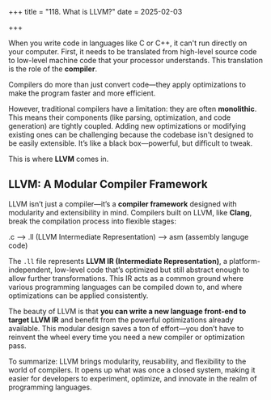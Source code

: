 +++
title = "118. What is LLVM?"
date = 2025-02-03
 
+++

When you write code in languages like C or C++, it can't run directly on your computer. First, it needs to be translated from high-level source code to low-level machine code that your processor understands. This translation is the role of the **compiler**.

Compilers do more than just convert code—they apply optimizations to make the program faster and more efficient.

However, traditional compilers have a limitation: they are often **monolithic**. This means their components (like parsing, optimization, and code generation) are tightly coupled. Adding new optimizations or modifying existing ones can be challenging because the codebase isn't designed to be easily extensible. It’s like a black box—powerful, but difficult to tweak.

This is where **LLVM** comes in.

## LLVM: A Modular Compiler Framework

LLVM isn’t just a compiler—it’s a **compiler framework** designed with modularity and extensibility in mind. Compilers built on LLVM, like **Clang**, break the compilation process into flexible stages:

.c --> .ll (LLVM Intermediate Representation) --> asm (assembly languge code)

The `.ll` file represents **LLVM IR (Intermediate Representation)**, a platform-independent, low-level code that’s optimized but still abstract enough to allow further transformations. This IR acts as a common ground where various programming languages can be compiled down to, and where optimizations can be applied consistently.

The beauty of LLVM is that **you can write a new language front-end to target LLVM IR** and benefit from the powerful optimizations already available. This modular design saves a ton of effort—you don’t have to reinvent the wheel every time you need a new compiler or optimization pass.

To summarize:
LLVM brings modularity, reusability, and flexibility to the world of compilers. It opens up what was once a closed system, making it easier for developers to experiment, optimize, and innovate in the realm of programming languages.
